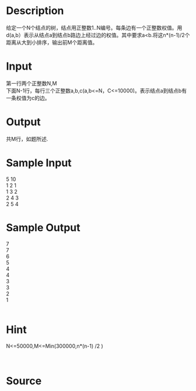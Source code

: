 
# Description

<div class="content"><div>给定一个N个结点的树，结点用正整数1..N编号。每条边有一个正整数权值。用d(a,b）表示从结点a到结点b路边上经过边的权值。其中要求a&lt;b.将这n*(n-1)/2个距离从大到小排序，输出前M个距离值。</div>
<div></div>
<p></p></div>

# Input

<div class="content"><div>第一行两个正整数N,M</div>
<div>下面N-1行，每行三个正整数a,b,c(a,b&lt;=N，C&lt;=10000)。表示结点a到结点b有一条权值为c的边。</div>
<div></div>
<p></p></div>

# Output

<div class="content"><div>
<div>共M行，如题所述.</div>
<div></div>
</div>
<p></p></div>

# Sample Input

<div class="content"><span class="sampledata">5 10 <br/>
1 2 1 <br/>
1 3 2 <br/>
2 4 3 <br/>
2 5 4 </span></div>

# Sample Output

<div class="content"><span class="sampledata">7 <br/>
7 <br/>
6 <br/>
5 <br/>
4 <br/>
4 <br/>
3 <br/>
3 <br/>
2 <br/>
1 <br/>
<br/>
</span></div>

# Hint

<div class="content"><p></p><p>N&lt;=50000,M&lt;=Min(300000,n*(n-1) /2 )</p><br/>
<p></p><p></p></div>

# Source

<div class="content"><p><a href="problemset.php?search="></a></p></div>

